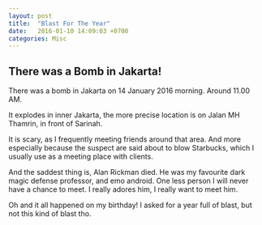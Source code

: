 ```yaml
---
layout: post
title:  "Blast For The Year"
date:   2016-01-10 14:09:03 +0700
categories: Misc
---
```


<strong><h2>There was a Bomb in Jakarta!</h2></strong>

There was a bomb in Jakarta on 14 January 2016 morning. Around 11.00 AM.

It explodes in inner Jakarta, the more precise location is on Jalan MH Thamrin, in front of Sarinah. 

It is scary, as I frequently meeting friends around that area. And more especially because the suspect are said about to blow Starbucks, which I usually use as a meeting place with clients.

And the saddest thing is, Alan Rickman died. He was my favourite dark magic defense professor, and emo android. One less person I will never have a chance to meet. I really adores him, I really want to meet him.

Oh and it all happened on my birthday! I asked for a year full of blast, but not this kind of blast tho.

